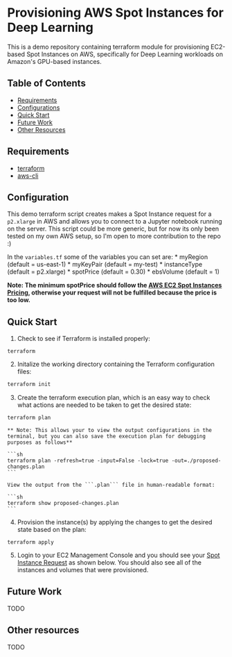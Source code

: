 # Provisioning AWS Spot Instances for Deep Learning

This is a demo repository containing terraform module for provisioning EC2-based Spot Instances on AWS, specifically for Deep Learning workloads on Amazon's GPU-based instances.

## Table of Contents
* [Requirements](#requirements)
* [Configurations](#configuration)
* [Quick Start](#quick-start)
* [Future Work](#future-work)
* [Other Resources](#other-resources)

## Requirements
* [terraform](https://www.terraform.io/)
* [aws-cli](https://aws.amazon.com/cli/)

## Configuration
This demo terraform script creates makes a Spot Instance request for a ```p2.xlarge``` in AWS and allows you to connect to a Jupyter notebook running on the server. This script could be more generic, but for now its only been tested on my own AWS setup, so I'm open to more contribution to the repo :)

In the ```variables.tf``` some of the variables you can set are:
    * myRegion          (default = us-east-1)
    * myKeyPair         (default = my-test)
    * instanceType      (default = p2.xlarge)
    * spotPrice         (default = 0.30)
    * ebsVolume         (default = 1)

**Note: The minimum spotPrice should follow the [AWS EC2 Spot Instances Pricing](https://aws.amazon.com/ec2/spot/pricing/), otherwise your request will not be fulfilled because the price is too low.**

## Quick Start
1. Check to see if Terraform is installed properly:
```
terraform
```
2. Initalize the working directory containing the Terraform configuration files:
```sh
terraform init
```

3. Create the terraform execution plan, which is an easy way to check what actions are needed to be taken to get the desired state:
```sh
terraform plan
```
    ** Note: This allows your to view the output configurations in the terminal, but you can also save the execution plan for debugging purposes as follows**

    ```sh
    terraform plan -refresh=true -input=False -lock=true -out=./proposed-changes.plan
    ```

    View the output from the ```.plan``` file in human-readable format:

    ```sh
    terraform show proposed-changes.plan
    ```

4. Provision the instance(s) by applying the changes to get the desired state based on the plan:
```
terraform apply
```

5. Login to your EC2 Management Console and you should see your [Spot Instance Request](https://docs.aws.amazon.com/AWSEC2/latest/UserGuide/spot-requests.html) as shown below. You should also see all of the instances and  volumes that were provisioned.

## Future Work
TODO

## Other resources
TODO
